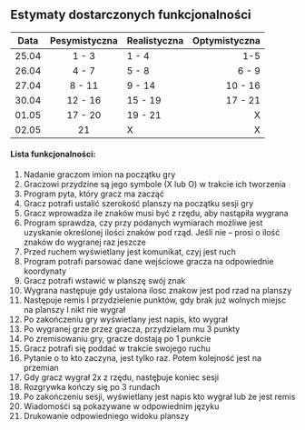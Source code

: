 ## Estymaty dostarczonych funkcjonalności

|Data  |Pesymistyczna|Realistyczna|Optymistyczna|
:-------------------:|:-------------------:|:-------------------|-------------------:
|25.04| 1 - 3 | 1 - 4 | 1-5 
|26.04| 4 - 7 | 5 - 8 | 6 - 9
|27.04| 8 - 11 | 9 - 14 | 10 - 16
|30.04| 12 - 16 | 15 - 19 | 17 - 21
|01.05| 17 - 20 | 19 - 21 | X
|02.05| 21 | X | X

#### Lista funkcjonalności:
1. Nadanie graczom imion na początku gry
2. Graczowi przydzine są jego symbole (X lub O) w trakcie ich tworzenia
3. Program pyta, który gracz ma zacząć
4. Gracz potrafi ustalić szerokość planszy na początku sesji gry
5. Gracz wprowadza ile znaków musi być z rzędu, aby nastąpiła wygrana
6. Program sprawdza, czy przy podanych wymiarach możliwe jest uzyskanie określonej ilości znaków pod rząd. Jeśli nie – prosi o ilość znaków do wygranej raz jeszcze
7. Przed ruchem wyświetlany jest komunikat, czyj jest ruch
8. Program potrafi parsować dane wejściowe gracza na odpowiednie koordynaty
9. Gracz potrafi wstawić w planszę swój znak
10. Wygrana następuje gdy ustalona ilosc znakow jest pod rzad na planszy
11. Następuje remis I przydzielenie punktów, gdy brak już wolnych miejsc na planszy I nikt nie wygrał
12. Po zakończeniu gry wyświetlany jest napis, kto wygrał
13. Po wygranej grze przez gracza, przydzielam mu 3 punkty
14. Po zremisowaniu gry, gracze dostają po 1 punkcie
15. Gracz potrafi się poddać w trakcie swojego ruchu
16. Pytanie o to kto zaczyna, jest tylko raz. Potem kolejność jest na przemian
17. Gdy gracz wygrał 2x z rzędu, nastęþuje koniec sesji
18. Rozgrywka kończy się po 3 rundach
19. Po zakończeniu sesji, wyświetlany jest napis kto wygrał lub że jest remis
20. Wiadomośći są pokazywane w odpowiednim języku
21. Drukowanie odpowiedniego widoku planszy

